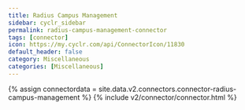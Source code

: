 ```yaml
---
title: Radius Campus Management
sidebar: cyclr_sidebar
permalink: radius-campus-management-connector
tags: [connector]
icon: https://my.cyclr.com/api/ConnectorIcon/11830
default_header: false
category: Miscellaneous
categories: [Miscellaneous]
---
```

{% assign connectordata = site.data.v2.connectors.connector-radius-campus-management %}
{% include v2/connector/connector.html %}	
